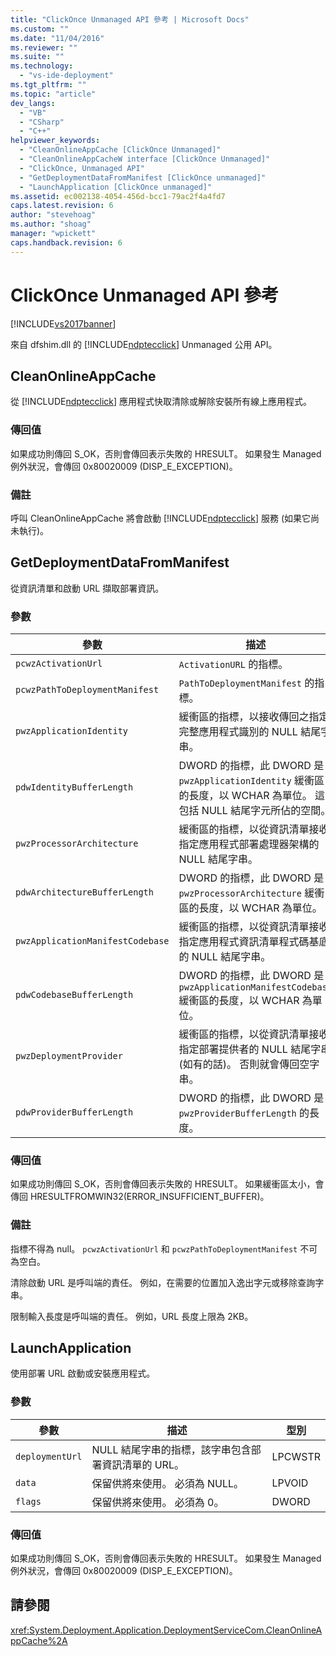 ```yaml
---
title: "ClickOnce Unmanaged API 參考 | Microsoft Docs"
ms.custom: ""
ms.date: "11/04/2016"
ms.reviewer: ""
ms.suite: ""
ms.technology: 
  - "vs-ide-deployment"
ms.tgt_pltfrm: ""
ms.topic: "article"
dev_langs: 
  - "VB"
  - "CSharp"
  - "C++"
helpviewer_keywords: 
  - "CleanOnlineAppCache [ClickOnce Unmanaged]"
  - "CleanOnlineAppCacheW interface [ClickOnce Unmanaged]"
  - "ClickOnce, Unmanaged API"
  - "GetDeploymentDataFromManifest [ClickOnce unmanaged]"
  - "LaunchApplication [ClickOnce unmanaged]"
ms.assetid: ec002138-4054-456d-bcc1-79ac2f4a4fd7
caps.latest.revision: 6
author: "stevehoag"
ms.author: "shoag"
manager: "wpickett"
caps.handback.revision: 6
---
```

# ClickOnce Unmanaged API 參考
[!INCLUDE[vs2017banner](../code-quality/includes/vs2017banner.md)]

來自 dfshim.dll 的 [!INCLUDE[ndptecclick](../deployment/includes/ndptecclick_md.md)] Unmanaged 公用 API。  
  
## CleanOnlineAppCache  
 從 [!INCLUDE[ndptecclick](../deployment/includes/ndptecclick_md.md)] 應用程式快取清除或解除安裝所有線上應用程式。  
  
### 傳回值  
 如果成功則傳回 S\_OK，否則會傳回表示失敗的 HRESULT。  如果發生 Managed 例外狀況，會傳回 0x80020009 \(DISP\_E\_EXCEPTION\)。  
  
### 備註  
 呼叫 CleanOnlineAppCache 將會啟動 [!INCLUDE[ndptecclick](../deployment/includes/ndptecclick_md.md)] 服務 \(如果它尚未執行\)。  
  
## GetDeploymentDataFromManifest  
 從資訊清單和啟動 URL 擷取部署資訊。  
  
### 參數  
  
|參數|描述|型別|  
|--------|--------|--------|  
|`pcwzActivationUrl`|`ActivationURL` 的指標。|LPCWSTR|  
|`pcwzPathToDeploymentManifest`|`PathToDeploymentManifest` 的指標。|LPCWSTR|  
|`pwzApplicationIdentity`|緩衝區的指標，以接收傳回之指定完整應用程式識別的 NULL 結尾字串。|LPWSTR|  
|`pdwIdentityBufferLength`|DWORD 的指標，此 DWORD 是 `pwzApplicationIdentity` 緩衝區的長度，以 WCHAR 為單位。  這包括 NULL 結尾字元所佔的空間。|LPDWORD|  
|`pwzProcessorArchitecture`|緩衝區的指標，以從資訊清單接收指定應用程式部署處理器架構的 NULL 結尾字串。|LPWSTR|  
|`pdwArchitectureBufferLength`|DWORD 的指標，此 DWORD 是 `pwzProcessorArchitecture` 緩衝區的長度，以 WCHAR 為單位。|LPDWORD|  
|`pwzApplicationManifestCodebase`|緩衝區的指標，以從資訊清單接收指定應用程式資訊清單程式碼基底的 NULL 結尾字串。|LPWSTR|  
|`pdwCodebaseBufferLength`|DWORD 的指標，此 DWORD 是 `pwzApplicationManifestCodebase` 緩衝區的長度，以 WCHAR 為單位。|LPDWORD|  
|`pwzDeploymentProvider`|緩衝區的指標，以從資訊清單接收指定部署提供者的 NULL 結尾字串 \(如有的話\)。  否則就會傳回空字串。|LPWSTR|  
|`pdwProviderBufferLength`|DWORD 的指標，此 DWORD 是 `pwzProviderBufferLength` 的長度。|LPDWORD|  
  
### 傳回值  
 如果成功則傳回 S\_OK，否則會傳回表示失敗的 HRESULT。  如果緩衝區太小，會傳回 HRESULTFROMWIN32\(ERROR\_INSUFFICIENT\_BUFFER\)。  
  
### 備註  
 指標不得為 null。  `pcwzActivationUrl` 和 `pcwzPathToDeploymentManifest` 不可為空白。  
  
 清除啟動 URL 是呼叫端的責任。  例如，在需要的位置加入逸出字元或移除查詢字串。  
  
 限制輸入長度是呼叫端的責任。  例如，URL 長度上限為 2KB。  
  
## LaunchApplication  
 使用部署 URL 啟動或安裝應用程式。  
  
### 參數  
  
|參數|描述|型別|  
|--------|--------|--------|  
|`deploymentUrl`|NULL 結尾字串的指標，該字串包含部署資訊清單的 URL。|LPCWSTR|  
|`data`|保留供將來使用。  必須為 NULL。|LPVOID|  
|`flags`|保留供將來使用。  必須為 0。|DWORD|  
  
### 傳回值  
 如果成功則傳回 S\_OK，否則會傳回表示失敗的 HRESULT。  如果發生 Managed 例外狀況，會傳回 0x80020009 \(DISP\_E\_EXCEPTION\)。  
  
## 請參閱  
 <xref:System.Deployment.Application.DeploymentServiceCom.CleanOnlineAppCache%2A>